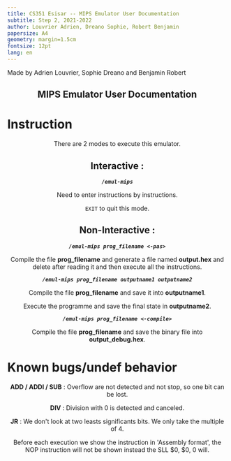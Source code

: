 ```yaml
---
title: CS351 Esisar -- MIPS Emulator User Documentation
subtitle: Step 2, 2021-2022 
author: Louvrier Adrien, Dreano Sophie, Robert Benjamin
papersize: A4
geometry: margin=1.5cm
fontsize: 12pt
lang: en
---
```


Made by Adrien Louvrier, Sophie Dreano and Benjamin Robert

<div style="text-align: center;">

## MIPS Emulator User Documentation

</div>

# **Instruction**
<div style="text-align: center;">
There are 2 modes to execute this emulator.

## **Interactive** :
***`/emul-mips`***

Need to enter instructions by instructions.

`EXIT` to quit this mode.

## **Non-Interactive** : 

***`/emul-mips prog_filename <-pas>`***

Compile the file **prog_filename** and generate a file named **output.hex** and delete after reading it and then execute all the instructions.

***`/emul-mips prog_filename outputname1 outputname2`***

Compile the file **prog_filename** and save it into **outputname1**.

Execute the programme and save the final state in **outputname2**.

***`/emul-mips prog_filename <-compile>`***

Compile the file **prog_filename** and save the binary file into **output_debug.hex**.
</div>


# **Known bugs/undef behavior**
<div style="text-align: center;">

**ADD / ADDI / SUB** : Overflow are not detected and not stop, so one bit can be lost.

**DIV** : Division with 0 is detected and canceled.

**JR** : We don't look at two leasts significants bits. We only take the multiple of 4.

Before each execution we show the instruction in 'Assembly format', the NOP instruction will not be shown instead the SLL $0, $0, 0 will.
</div>
